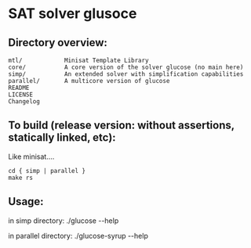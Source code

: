 # SAT solver glusoce

## Directory overview:

```
mtl/            Minisat Template Library
core/           A core version of the solver glucose (no main here)
simp/           An extended solver with simplification capabilities
parallel/       A multicore version of glucose
README
LICENSE
Changelog
```

## To build (release version: without assertions, statically linked, etc):

Like minisat....

```
cd { simp | parallel }
make rs
```

## Usage:

in simp directory:      ./glucose --help

in parallel directory:  ./glucose-syrup --help
